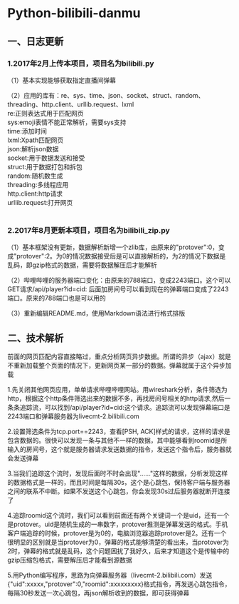 # Python-bilibili-danmu

## 一、日志更新

### 1.2017年2月上传本项目，项目名为bilibili.py<br>
（1）基本实现能够获取指定直播间弹幕<br>

（2）应用的库有：re、sys、time、json、socket、struct、random、threading、http.client、urllib.request、lxml<br>
    re:正则表达式用于匹配网页<br>
    sys:emoji表情不能正常解析，需要sys支持<br>
    time:添加时间<br>
    lxml:Xpath匹配网页<br>
    json:解析json数据<br>
    socket:用于数据发送和接受<br>
    struct:用于数据打包和拆包<br>
    random:随机数生成<br>
    threading:多线程应用<br>
    http.client:http请求<br>
    urllib.request:打开网页<br>
    
    
### 2.2017年8月更新本项目，项目名为bilibili_zip.py<br>
（1）基本框架没有更新，数据解析新增一个zlib库，由原来的"protover":0，变成"protover":2。为0的情况数据接受后是可以直接解析的，为2的情况下数据是乱码，即gzip格式的数据，需要将数据解压后才能解析<br>

（2）哔哩哔哩的服务器端口变化：由原来的788端口，变成2243端口。这个可以GET请求/api/player?id=cid: 后面加房间号可以看到现在的弹幕端口变成了2243端口。原来的788端口也是可以用的<br>

（3）重新编辑README.md，使用Markdown语法进行格式排版<br>


## 二、技术解析

前面的网页匹配内容直接略过，重点分析网页异步数据。所谓的异步（ajax）就是不重新加载整个页面的情况下，更新网页某一部分的数据。弹幕就属于这个异步加载<br>

1.先关闭其他网页应用，单单请求哔哩哔哩网站。用wireshark分析，条件筛选为http，根据这个http条件筛选出来的数据不多，再找房间号相关的http请求,然后一条条追踪流，可以找到/api/player?id=cid:这个请求。追踪流可以发现弹幕端口是2243端口和弹幕服务器为livecmt-2.bilibili.com<br>

2.设置筛选条件为tcp.port==2243，查看\[PSH, ACK]样式的请求，这样的请求是包含数据的。很快可以发现一条与其他不一样的数据，其中能够看到roomid是所输入的房间号，这个就是服务器请求发送数据的指令，发送这个指令后，服务器就会发送弹幕<br>

3.当我们追踪这个流时，发现后面时不时会出现"......"这样的数据，分析发现这样的数据格式是一样的，而且时间是每隔30s，这个是心跳包，保持客户端与服务器之间的联系不中断。如果不发送这个心跳包，你会发现30s过后服务器就断开连接了<br>

4.追踪roomid这个流时，我们可以看到前面还有两个关键词一个是uid，还有一个是protover。uid是随机生成的一串数字，protover推测是弹幕发送的格式。手机客户端追踪的时候，protover是为0的，电脑浏览器追踪protover是2。还有一个很明显的区别就是当protover为0，弹幕的格式能够清楚的看出来，当protover为2时，弹幕的格式就是乱码，这个问题困扰了我好久，后来才知道这个是传输中的gzip压缩包格式，需要解压后才能看到源数据<br>

5.用Python编写程序，思路为向弹幕服务器（livecmt-2.bilibili.com）发送{"uid":xxxxx,"protover":0,"roomid":xxxxxxxxx}格式指令，再发送心跳包指令，每隔30秒发送一次心跳包，再json解析收到的数据，即可获得弹幕
